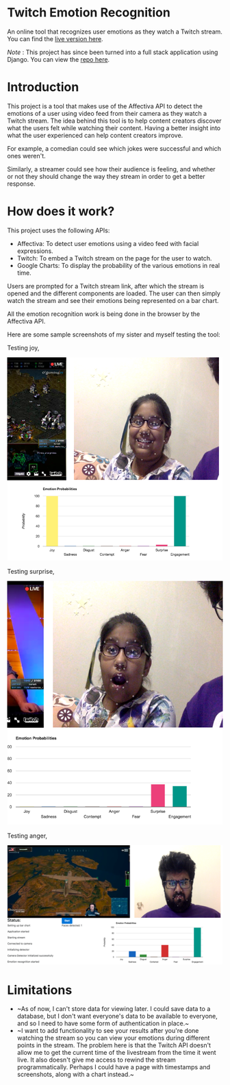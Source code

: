 # Twitch Emotion Recognition
An online tool that recognizes user emotions as they watch a Twitch stream.
You can find the [live version here](https://twitch-emotion-recognition.herokuapp.com/).

*Note* : This project has since been turned into a full stack application using Django. You can view the [repo here](https://github.com/Humad/reelfeels).

# Introduction
This project is a tool that makes use of the Affectiva API to detect the emotions of a user using video feed from their camera as they watch a Twitch stream.
The idea behind this tool is to help content creators discover what the users felt while watching their content. Having a better insight into what the user experienced can help content creators improve.

For example, a comedian could see which jokes were successful and which ones weren't. 

Similarly, a streamer could see how their audience is feeling, and whether or not they should change the way they stream in order to get a better response.

# How does it work?
This project uses the following APIs:
- Affectiva: To detect user emotions using a video feed with facial expressions.
- Twitch: To embed a Twitch stream on the page for the user to watch.
- Google Charts: To display the probability of the various emotions in real time.

Users are prompted for a Twitch stream link, after which the stream is opened and the different components are loaded. The user can then simply watch the stream and see their emotions being represented on a bar chart.

All the emotion recognition work is being done in the browser by the Affectiva API.

Here are some sample screenshots of my sister and myself testing the tool:

Testing joy,

![Joy test](/sample-screenshots/joy-test.png?raw=true "Joy test")

Testing surprise,

![Surprise-test](/sample-screenshots/surprise-test.png?raw=true "Surprise test")

Testing anger,

![Anger-test](/sample-screenshots/anger-test.png?raw=true "Anger test")

# Limitations
- ~As of now, I can't store data for viewing later. I could save data to a database, but I don't want everyone's data to be available to everyone, and so I need to have some form of authentication in place.~
- ~I want to add functionality to see your results after you're done watching the stream so you can view your emotions during different points in the stream. The problem here is that the Twitch API doesn't allow me to get the current time of the livestream from the time it went live. It also doesn't give me access to rewind the stream programmatically. Perhaps I could have a page with timestamps and screenshots, along with a chart instead.~
